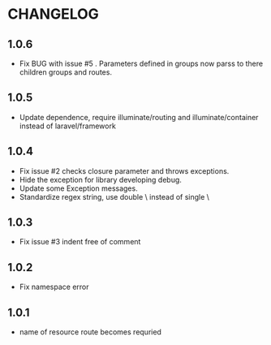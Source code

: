 CHANGELOG
================================

## 1.0.6
* Fix BUG with issue #5 . Parameters defined in groups now parss to there children groups and routes.

## 1.0.5
* Update dependence, require illuminate/routing and illuminate/container instead of laravel/framework

## 1.0.4
* Fix issue #2 checks closure parameter and throws exceptions.
* Hide the exception for library developing debug.
* Update some Exception messages.
* Standardize regex string, use double \\ instead of single \\

## 1.0.3
* Fix issue #3 indent free of comment

## 1.0.2
* Fix namespace error

## 1.0.1
* name of resource route becomes requried
